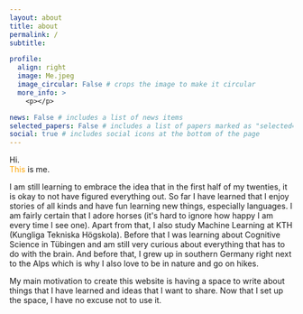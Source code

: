 ```yaml
---
layout: about
title: about
permalink: /
subtitle: 

profile:
  align: right
  image: Me.jpeg
  image_circular: False # crops the image to make it circular
  more_info: >
    <p></p>

news: False # includes a list of news items
selected_papers: False # includes a list of papers marked as "selected={true}"
social: true # includes social icons at the bottom of the page
---
```


Hi. <br>
<span style="color:orange">This</span> is me. <br>

I am still learning to embrace the idea that in the first half of my twenties, 
it is okay to not have figured everything out. So far I have learned that I enjoy
stories of all kinds and have fun learning new things, especially languages. 
I am fairly certain that I adore horses (it's hard to ignore how happy I am every time I see one).
Apart from that, I also study Machine Learning at KTH (Kungliga Tekniska Högskola). 
Before that I was learning about Cognitive Science in Tübingen and am still very
curious about everything that has to do with the brain. And before that, I grew up
in southern Germany right next to the Alps which is why I also love to be in nature and go on hikes.

My main motivation to create this website is having a space to write about things
that I have learned and ideas that I want to share. Now that I set up the space, 
I have no excuse not to use it.




